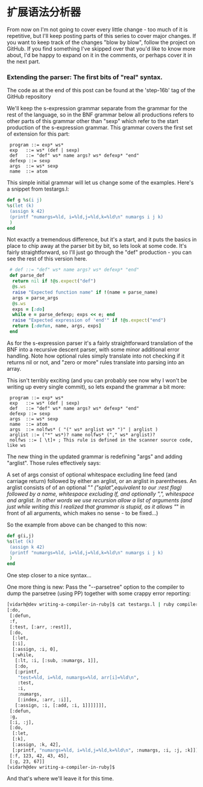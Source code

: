 # 扩展语法分析器

From now on I'm not going to cover every little change - too much of it is repetitive, but I'll keep posting parts of this series to cover major changes. If you want to keep track of the changes "blow by blow", follow the project on GitHub. If you find something I've skipped over that you'd like to know more about, I'd be happy to expand on it in the comments, or perhaps cover it in the next part.
### Extending the parser: The first bits of "real" syntax.

The code as at the end of this post can be found at the 'step-16b' tag of the GitHub repository

We'll keep the s-expression grammar separate from the grammar for the rest of the language, so in the BNF grammar below all productions refers to other parts of this grammar other than "sexp" which refer to the start production of the s-expression grammar. This grammar covers the first set of extension for this part:
```
 program ::= exp* ws*
 exp   ::= ws* (def | sexp)
 def   ::= "def" ws* name args? ws* defexp* "end"
 defexp ::= sexp
 args  ::= ws* sexp
 name  ::= atom
```
This simple initial grammar will let us change some of the examples. Here's a snippet from testargs.l: 
```ruby
def g %s(i j)
%s(let (k)
 (assign k 42)
 (printf "numargs=%ld, i=%ld,j=%ld,k=%ld\n" numargs i j k)
 )
end 
```
Not exactly a tremendous difference, but it's a start, and it puts the basics in place to chip away at the parser bit by bit, so lets look at some code. It's fairly straightforward, so I'll just go through the "def" production - you can see the rest of this version here.
```ruby
 # def ::= "def" ws* name args? ws* defexp* "end"
 def parse_def
  return nil if !@s.expect("def")
  @s.ws
  raise "Expected function name" if !(name = parse_name)
  args = parse_args
  @s.ws
  exps = [:do]
  while e = parse_defexp; exps << e; end
  raise "Expected expression of 'end'" if !@s.expect("end")
  return [:defun, name, args, exps]
 end
```
As for the s-expression parser it's a fairly straightforward translation of the BNF into a recursive descent parser, with some minor additional error handling. 
Note how optional rules simply translate into not checking if it returns nil or not, and "zero or more" rules translate into parsing into an array.

This isn't terribly exciting (and you can probably see now why I won't be writing up every single commit), so lets expand the grammar a bit more:
```
 program ::= exp* ws*
 exp   ::= ws* (def | sexp)
 def   ::= "def" ws* name args? ws* defexp* "end"
 defexp ::= sexp
 args  ::= ws* sexp
 name  ::= atom
 args  ::= nolfws* ( "(" ws* arglist ws* ")" | arglist )
 arglist ::= ("*" ws*)? name nolfws* ("," ws* arglist)?
 nolfws ::= [ \t]+ ; This rule is defined in the scanner source code, like ws
```
The new thing in the updated grammar is redefining "args" and adding "arglist". Those rules effectively says:

A set of args consist of optional whitespace excluding line feed (and carriage return) followed by either an arglist, or an arglist in parentheses. An arglist consists of of an optional "*" ("splat",equivalent to our :rest flag) followed by a name, whitespace excluding lf, and optionally ",", whitespace and arglist. In other words we use recursion allow a list of arguments (and just while writing this I realized that grammar is stupid, as it allows "*" in front of all arguments, which makes no sense - to be fixed...)

So the example from above can be changed to this now:
```ruby
def g(i,j)
%s(let (k)
 (assign k 42)
 (printf "numargs=%ld, i=%ld,j=%ld,k=%ld\n" numargs i j k)
 )
end 
```
One step closer to a nice syntax...

One more thing is new: Pass the "--parsetree" option to the compiler to dump the parsetree (using PP) together with some crappy error reporting:
```sh
[vidarh@dev writing-a-compiler-in-ruby]$ cat testargs.l | ruby compiler.rb --parsetree
[:do,
 [:defun,
 :f,
 [:test, [:arr, :rest]],
 [:do,
  [:let,
  [:i],
  [:assign, :i, 0],
  [:while,
   [:lt, :i, [:sub, :numargs, 1]],
   [:do,
   [:printf,
    "test=%ld, i=%ld, numargs=%ld, arr[i]=%ld\n",
    :test,
    :i,
    :numargs,
    [:index, :arr, :i]],
   [:assign, :i, [:add, :i, 1]]]]]]],
 [:defun,
 :g,
 [:i, :j],
 [:do,
  [:let,
  [:k],
  [:assign, :k, 42],
  [:printf, "numargs=%ld, i=%ld,j=%ld,k=%ld\n", :numargs, :i, :j, :k]]]],
 [:f, 123, 42, 43, 45],
 [:g, 23, 67]]
[vidarh@dev writing-a-compiler-in-ruby]$ 
```
And that's where we'll leave it for this time.